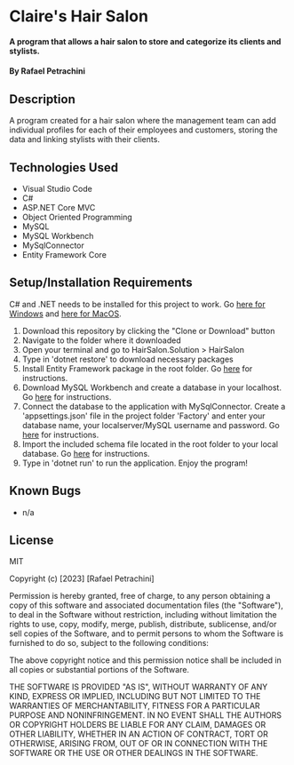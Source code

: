 # Claire's Hair Salon

#### A program that allows a hair salon to store and categorize its clients and stylists.

#### By Rafael Petrachini

## Description

A program created for a hair salon where the management team can add individual profiles for each of their employees and customers, storing the data and linking stylists with their clients.

## Technologies Used

- Visual Studio Code
- C#
- ASP.NET Core MVC
- Object Oriented Programming
- MySQL
- MySQL Workbench
- MySqlConnector
- Entity Framework Core 

## Setup/Installation Requirements

C# and .NET needs to be installed for this project to work. Go [here for Windows](https://dotnet.microsoft.com/download/thank-you/dotnet-sdk-2.2.203-windows-x64-installer) and [here for MacOS](https://dotnet.microsoft.com/download/thank-you/dotnet-sdk-2.2.106-macos-x64-installer).

1. Download this repository by clicking the "Clone or Download" button
2. Navigate to the folder where it downloaded
3. Open your terminal and go to HairSalon.Solution > HairSalon
4. Type in 'dotnet restore' to download necessary packages
5. Install Entity Framework package in the root folder. Go [here](https://www.learnhowtoprogram.com/c-and-net-part-time/database-basics/configuration-for-entity-framework-core) for instructions.
6. Download MySQL Workbench and create a database in your localhost. Go [here](https://www.learnhowtoprogram.com/c-and-net-part-time/database-basics/introduction-to-mysql-workbench-creating-a-database) for instructions.
7. Connect the database to the application with MySqlConnector. Create a 'appsettings.json' file in the project folder 'Factory' and enter your database name, your localserver/MySQL username and password. Go [here](https://www.learnhowtoprogram.com/c-and-net-part-time/database-basics/connecting-a-database-to-an-asp-net-core-app-with-mysqlconnector) for instructions.
8. Import the included schema file located in the root folder to your local database. Go [here](https://www.learnhowtoprogram.com/c-and-net-part-time/database-basics/creating-a-test-database-exporting-and-importing-databases-with-mysql-workbench) for instructions.
9. Type in 'dotnet run' to run the application. Enjoy the program!

## Known Bugs

- n/a

## License

MIT

Copyright (c) [2023] [Rafael Petrachini]

Permission is hereby granted, free of charge, to any person obtaining a copy of this software and associated documentation files (the "Software"), to deal in the Software without restriction, including without limitation the rights to use, copy, modify, merge, publish, distribute, sublicense, and/or sell copies of the Software, and to permit persons to whom the Software is furnished to do so, subject to the following conditions:

The above copyright notice and this permission notice shall be included in all copies or substantial portions of the Software.

THE SOFTWARE IS PROVIDED "AS IS", WITHOUT WARRANTY OF ANY KIND, EXPRESS OR IMPLIED, INCLUDING BUT NOT LIMITED TO THE WARRANTIES OF MERCHANTABILITY, FITNESS FOR A PARTICULAR PURPOSE AND NONINFRINGEMENT. IN NO EVENT SHALL THE AUTHORS OR COPYRIGHT HOLDERS BE LIABLE FOR ANY CLAIM, DAMAGES OR OTHER LIABILITY, WHETHER IN AN ACTION OF CONTRACT, TORT OR OTHERWISE, ARISING FROM, OUT OF OR IN CONNECTION WITH THE SOFTWARE OR THE USE OR OTHER DEALINGS IN THE SOFTWARE.
